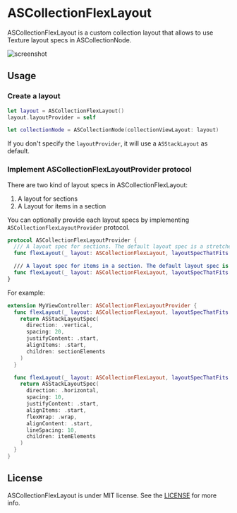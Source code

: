 # ASCollectionFlexLayout

ASCollectionFlexLayout is a custom collection layout that allows to use Texture layout specs in ASCollectionNode.

![screenshot](https://user-images.githubusercontent.com/931655/95620861-c3776800-0aab-11eb-81cd-7dd67a71ce4d.png)

## Usage

### Create a layout

```swift
let layout = ASCollectionFlexLayout()
layout.layoutProvider = self

let collectionNode = ASCollectionNode(collectionViewLayout: layout)
```

If you don't specify the `layoutProvider`, it will use a `ASStackLayout` as default.

### Implement ASCollectionFlexLayoutProvider protocol

There are two kind of layout specs in ASCollectionFlexLayout:

1. A layout for sections
2. A Layout for items in a section

You can optionally provide each layout specs by implementing `ASCollectionFlexLayoutProvider` protocol.

```swift
protocol ASCollectionFlexLayoutProvider {
  /// A layout spec for sections. The default layout spec is a stretched stack layout with no spacing.
  func flexLayout(_ layout: ASCollectionFlexLayout, layoutSpecThatFits constrainedSize: ASSizeRange, sectionElements: [ASLayoutElement]) -> ASLayoutSpec?

  /// A layout spec for items in a section. The default layout spec is a flex-wrapping stack with no spacing.
  func flexLayout(_ layout: ASCollectionFlexLayout, layoutSpecThatFits constrainedSize: ASSizeRange, forSectionAt section: Int, itemElements: [ASLayoutElement]) -> ASLayoutSpec?
}
```

For example:

```swift
extension MyViewController: ASCollectionFlexLayoutProvider {
  func flexLayout(_ layout: ASCollectionFlexLayout, layoutSpecThatFits constrainedSize: ASSizeRange, sectionElements: [ASLayoutElement]) -> ASLayoutSpec? {
    return ASStackLayoutSpec(
      direction: .vertical,
      spacing: 20,
      justifyContent: .start,
      alignItems: .start,
      children: sectionElements
    )
  }

  func flexLayout(_ layout: ASCollectionFlexLayout, layoutSpecThatFits constrainedSize: ASSizeRange, forSectionAt section: Int, itemElements: [ASLayoutElement]) -> ASLayoutSpec? {
    return ASStackLayoutSpec(
      direction: .horizontal,
      spacing: 10,
      justifyContent: .start,
      alignItems: .start,
      flexWrap: .wrap,
      alignContent: .start,
      lineSpacing: 10,
      children: itemElements
    )
  }
}
```

## License

ASCollectionFlexLayout is under MIT license. See the [LICENSE](LICENSE) for more info.
